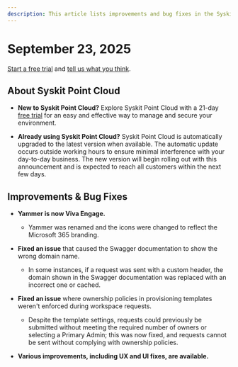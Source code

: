 ```yaml
---
description: This article lists improvements and bug fixes in the Syskit Point Cloud version 2025.4.110.1
---
```


# September 23, 2025

[Start a free trial](https://www.syskit.com/products/point/free-trial/) and [tell us what you think](https://www.syskit.com/company/contact-us/).

## About Syskit Point Cloud

* **New to Syskit Point Cloud?** Explore Syskit Point Cloud with a 21-day [free trial](https://www.syskit.com/products/point/free-trial/) for an easy and effective way to manage and secure your environment.

* **Already using Syskit Point Cloud?** Syskit Point Cloud is automatically upgraded to the latest version when available. The automatic update occurs outside working hours to ensure minimal interference with your day-to-day business. The new version will begin rolling out with this announcement and is expected to reach all customers within the next few days.

## Improvements & Bug Fixes 

* **Yammer is now Viva Engage.**
  * Yammer was renamed and the icons were changed to reflect the Microsoft 365 branding.

* **Fixed an issue** that caused the Swagger documentation to show the wrong domain name. 
  * In some instances, if a request was sent with a custom header, the domain shown in the Swagger documentation was replaced with an incorrect one or cached.

* **Fixed an issue** where ownership policies in provisioning templates weren't enforced during workspace requests. 
  * Despite the template settings, requests could previously be submitted without meeting the required number of owners or selecting a Primary Admin; this was now fixed, and requests cannot be sent without complying with ownership policies. 

* **Various improvements, including UX and UI fixes, are available.**